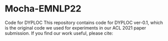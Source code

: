 # Mocha-EMNLP22

Code for DYPLOC
This repository contains code for DYPLOC ver-0.1, which is the original code we used for experiments in our ACL 2021 paper submission. If you find our work useful, please cite:
